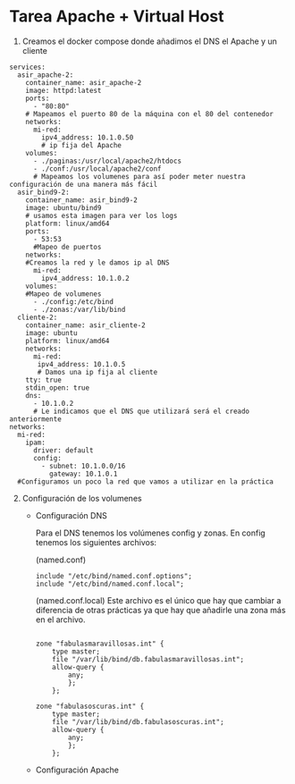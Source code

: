 # Tarea Apache + Virtual Host

1. Creamos el docker compose donde añadimos el DNS el Apache y un cliente
```
services:
  asir_apache-2:
    container_name: asir_apache-2
    image: httpd:latest
    ports:
      - "80:80"
    # Mapeamos el puerto 80 de la máquina con el 80 del contenedor
    networks:
      mi-red:
        ipv4_address: 10.1.0.50
        # ip fija del Apache
    volumes:
      - ./paginas:/usr/local/apache2/htdocs
      - ./conf:/usr/local/apache2/conf
      # Mapeamos los volumenes para así poder meter nuestra configuración de una manera más fácil
  asir_bind9-2:
    container_name: asir_bind9-2
    image: ubuntu/bind9
    # usamos esta imagen para ver los logs
    platform: linux/amd64
    ports:
      - 53:53
      #Mapeo de puertos
    networks:
    #Creamos la red y le damos ip al DNS
      mi-red:
        ipv4_address: 10.1.0.2
    volumes:
    #Mapeo de volumenes
      - ./config:/etc/bind
      - ./zonas:/var/lib/bind
  cliente-2:
    container_name: asir_cliente-2
    image: ubuntu
    platform: linux/amd64
    networks:
      mi-red:
       ipv4_address: 10.1.0.5
       # Damos una ip fija al cliente 
    tty: true
    stdin_open: true
    dns:
      - 10.1.0.2
      # Le indicamos que el DNS que utilizará será el creado anteriormente
networks:
  mi-red:
    ipam:
      driver: default
      config:
        - subnet: 10.1.0.0/16 
          gateway: 10.1.0.1
  #Configuramos un poco la red que vamos a utilizar en la práctica
```
2. Configuración de los volumenes
    - Configuración DNS
        
        Para el DNS tenemos los volúmenes config y zonas.
        En config tenemos los siguientes archivos:

        (named.conf)
        ```
        include "/etc/bind/named.conf.options";
        include "/etc/bind/named.conf.local";
        ```
        (named.conf.local) 
        Este archivo es el único que hay que cambiar a diferencia de otras prácticas ya que hay que añadirle una zona más en el archivo.
        ```
        
        zone "fabulasmaravillosas.int" {
            type master;
            file "/var/lib/bind/db.fabulasmaravillosas.int";
            allow-query {
                any;
                };
            };

        zone "fabulasoscuras.int" {
            type master;
            file "/var/lib/bind/db.fabulasoscuras.int";
            allow-query {
                any;
                };
            };
        ```
    - Configuración Apache
